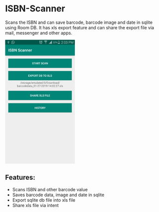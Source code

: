 # ISBN-Scanner
Scans the ISBN and can save barcode, barcode image and date in sqlite using Room DB.
It has xls export feature and can share the export file via mail, messenger and other apps.

<img src="https://raw.githubusercontent.com/munnadroid/ISBN-Scanner/master/screenshot-home.png" height="400"/>

## Features:
- Scans ISBN and other barcode value
- Saves barcode data, image and date in sqlite
- Export sqlite db file into xls file
- Share xls file via intent

